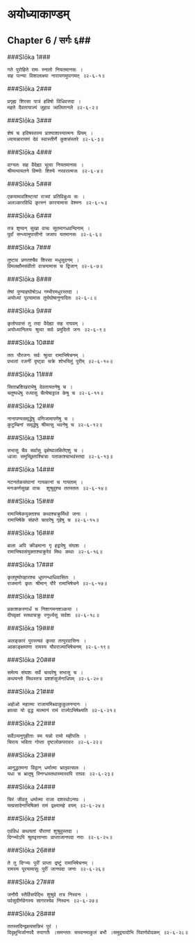 अयोध्याकाण्डम्
===============================


## Chapter 6  / सर्गः ६##


###Slōka 1###


    गते पुरोहिते रामः स्नातो नियतमानसः ।
    सह पत्न्या विशालाक्ष्या नारायणमुपागमत् ॥२-६-१॥


###Slōka 2###


    प्रगृह्य शिरसा पात्रं हविषो विधिवत्तदा ।
    महते दैवतायाज्यं जुहाव ज्वलितानले ॥२-६-२॥


###Slōka 3###


    शेषं च हविषस्तस्य प्राश्याशास्यात्मनः प्रियम् ।
    ध्यायन्नारायणं देवं स्वास्तीर्णे कुशसंस्तरे ॥२-६-३॥


###Slōka 4###


    वाग्यतः सह वैदेह्या भूत्वा नियतमानसः ।
    श्रीमत्यायतने विष्णोः शिश्ये नरवरात्मजः ॥२-६-४॥


###Slōka 5###


    एकयामावशिष्टायां रात्र्यां प्रतिविबुध्य सः ।
    अलञ्कारविधिं कृत्स्नं कारयामास वेश्मनः ॥२-६-५॥


###Slōka 6###


    तत्र शृण्वन् सुखा वाचः सूतमागधवन्दिनाम् ।
    पूर्वां सन्ध्यामुपासीनो जजाप यतमानसः ॥२-६-६॥


###Slōka 7###


    तुष्टाव प्रणतश्चैव शिरसा मधुसूदनम् ।
    विमलक्षौमसंवीतो वाचयामास च द्विजान् ॥२-६-७॥


###Slōka 8###


    तेषां पुण्याहघोषोऽध गम्भीरमधुरस्तदा ।
    अयोध्यां पूरयामास तूर्यघोषानुनादितः ॥२-६-८॥


###Slōka 9###


    कृतोपवासं तु तदा वैदेह्या सह राघवम् ।
    अयोध्यानिलयः श्रुत्वा सर्वः प्रमुदितो जनः ॥२-६-९॥


###Slōka 10###


    ततः पौरजनः सर्वः श्रुत्वा रामाभिषेचनम् ।
    प्रभातां रजनीं दृष्ट्वा चक्रे शोभयितुं पुरीम् ॥२-६-१०॥


###Slōka 11###


    सिताभ्रशिखराभेषु देवतायतनेषु च ।
    चतुष्पधेषु रध्यासु चैत्येष्वट्टाल केषु च ॥२-६-११॥


###Slōka 12###


    नानापण्यसमृद्धेषु वणिजामापणेषु च ।
    कुटुम्बिनां समृद्धेषु श्रीमत्सु भवनेषु च ॥२-६-१२॥


###Slōka 13###


    सभासु चैव सर्वासु वृक्षेष्वालक्षितेएशु च ।
    ध्वजाः समुच्छ्रिताश्चित्राः पताकाश्चाभवंस्तदा ॥२-६-१३॥


###Slōka 14###


    नटनर्तकसंघानां गायकानां च गायताम् ।
    मनःकर्णसुखा वाचः  शुश्रुवुश्च ततस्ततः ॥२-६-१४॥


###Slōka 15###


    रामाभिषेकयुक्ताश्च कथाश्चक्रुर्मिथो जनाः ।
    रामाभिषेके संप्रप्ते चत्वरेषु गृहेषु च ॥२-६-१५॥


###Slōka 16###


    बाला अपि क्रीडमाना गृ हद्वारेषु संघशः ।
    रामाभिषवसंयुक्ताश्चक्रुरेवं मिथः कथाः ॥२-६-१६॥


###Slōka 17###


    कृतपुष्पोपहारश्च धूपगन्धाधिवासितः ।
    राजमार्गः कृतः श्रीमान् पौरै रामाभिषेचने ॥२-६-१७॥


###Slōka 18###


    प्रकाशकरणार्धं च निशागमनशञ्कया ।
    दीपवृक्षां स्तथाचक्रु रनुर्थ्यसु सर्वशः ॥२-६-१८॥


###Slōka 19###


    अलङ्कारं पुरस्त्यवं कृत्वा तत्पुरवासिनः ।
    आकाङ्क्षमाणा रामस्य यौवराज्याभिषेचनम् ॥२-६-१९॥


###Slōka 20###


    समेत्य संघशः सर्वे चत्वरेषु सभासु च ।
    कथयन्तो मिथस्तत्र प्रशशंसुर्जनाधिपम् ॥२-६-२०॥


###Slōka 21###


    अहोओ महात्मा राजायमिक्ष्वाकुकुलनन्दनः ।
    ज्ञात्वा यो वृद्ध मात्मानं रामं राज्येऽभिषेक्ष्यति ॥२-६-२१॥


###Slōka 22###


    सर्वेऽप्यनुगृहीताः स्म यन्नो रामो महीपतिः ।
    चिराय भविता गोप्ता दृष्टलोकपरावरः ॥२-६-२२॥


###Slōka 23###


    आनुद्धतमना विद्वान् धर्मात्मा भ्रातृवत्सलः ।
    यधा च भ्रातृषु स्निग्धस्तथास्मास्वपि राघवः ॥२-६-२३॥


###Slōka 24###


    चिरं जीवतु धर्मात्मा राजा दशरथोऽनघः ।
    यत्प्रसादेनाभिषिक्तं रामं द्रक्ष्यामहे वयम् ॥२-६-२४॥


###Slōka 25###


    एवंविधं कथयतां पौराणां शुश्रुवुस्तदा ।
    दिग्भ्योऽपि श्रुतवृत्तान्ताः प्राप्ताजानपदा नराः ॥२-६-२५॥


###Slōka 26###


    ते तु दिग्भ्यः पुरीं प्राप्ता द्रष्टुं रामाभिषेचनम् ।
    रामस्य पूरयामासुः पुरीं जानपदा जनाः ॥२-६-२६॥


###Slōka 27###


    जनौघै स्तैर्विसर्पद्भिः शुश्रुवे तत्र निस्वनः ।
    पर्वसूदीर्णवेगस्य सागरस्येव निस्वनः ॥२-६-२७॥


###Slōka 28###


    ततस्तदिन्द्रक्षयसन्निभं पुरं ।
    दिदृक्षुभिर्जानपदै रुपागतैः ।समन्ततः सस्वनमाकुलं बभौ ।समुद्रयादोभि रिवार्णवोदकम् ॥२-६-२८॥


